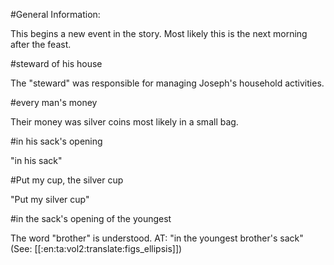 #General Information:

This begins a new event in the story. Most likely this is the next morning after the feast.

#steward of his house

The "steward" was responsible for managing Joseph's household activities.

#every man's money

Their money was silver coins most likely in a small bag.

#in his sack's opening

"in his sack"

#Put my cup, the silver cup

"Put my silver cup"

#in the sack's opening of the youngest

The word "brother" is understood. AT: "in the youngest brother's sack" (See: [[:en:ta:vol2:translate:figs_ellipsis]])